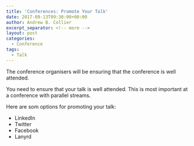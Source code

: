 ```yaml
---
title: 'Conferences: Promote Your Talk'
date: 2017-09-13T09:30:00+00:00
author: Andrew B. Collier
excerpt_separator: <!-- more -->
layout: post
categories:
  - Conference
tags:
  - Talk
---
```


The conference organisers will be ensuring that the conference is well attended.

You need to ensure that your talk is well attended. This is most important at a conference with parallel streams.

Here are som options for promoting your talk:

- LinkedIn
- Twitter
- Facebook
- Lanyrd